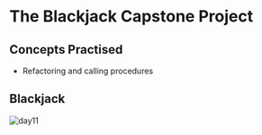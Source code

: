 # The Blackjack Capstone Project
## Concepts Practised
- Refactoring and calling procedures
## Blackjack
![day11](https://user-images.githubusercontent.com/98851253/154564800-4f904627-e2dc-427f-9789-59d08d8a2ab4.gif)
